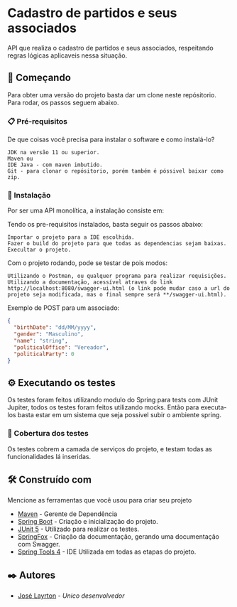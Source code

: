 # Cadastro de partidos e seus associados

API que realiza o cadastro de partidos e seus associados, respeitando regras lógicas aplicaveis nessa situação.

## 🚀 Começando

Para obter uma versão do projeto basta dar um clone neste repósitorio. Para rodar, os passos seguem abaixo.

### 📋 Pré-requisitos

De que coisas você precisa para instalar o software e como instalá-lo?

```
JDK na versão 11 ou superior.
Maven ou
IDE Java - com maven imbutido.
Git - para clonar o repósitorio, porém também é póssivel baixar como zip.
```

### 🔧 Instalação

Por ser uma API monolítica, a instalação consiste em:


Tendo os pre-requisitos instalados, basta seguir os passos abaixo:

```
Importar o projeto para a IDE escolhida.
Fazer o build do projeto para que todas as dependencias sejam baixas.
Execultar o projeto.
```

Com o projeto rodando, pode se testar de pois modos:

```
Utilizando o Postman, ou qualquer programa para realizar requisições.
Utilizando a documentação, acessível atraves do link http://localhost:8080/swagger-ui.html (o link pode mudar caso a url do projeto seja modificada, mas o final sempre será **/swagger-ui.html).
```

Exemplo de POST para um associado:

```json
{
  "birthDate": "dd/MM/yyyy",
  "gender": "Masculino",
  "name": "string",
  "politicalOffice": "Vereador",
  "politicalParty": 0
}
```

## ⚙️ Executando os testes

Os testes foram feitos utilizando modulo do Spring para tests com JUnit Jupiter, todos os testes foram feitos utilizando mocks. Então para executa-los basta estar em um sistema que seja possivel subir o ambiente spring.

### 🔩 Cobertura dos testes

Os testes cobrem a camada de serviços do projeto, e testam todas as funcionalidades lá inseridas.

## 🛠️ Construído com

Mencione as ferramentas que você usou para criar seu projeto

* [Maven](https://maven.apache.org/) - Gerente de Dependência
* [Spring Boot](https://spring.io/projects/spring-boot) - Criação e inicialização do projeto.
* [JUnit 5](https://junit.org/junit5/) - Utilizado para realizar os testes.
* [SpringFox](https://springfox.github.io/springfox/) - Criação da documentação, gerando uma documentação com Swagger.
* [Spring Tools 4](https://spring.io/tools) - IDE Utilizada em todas as etapas do projeto.

## ✒️ Autores

* [José Layrton](https://github.com/kiba28) - *Unico desenvolvedor*
